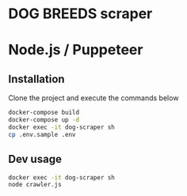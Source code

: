 # DOG BREEDS scraper
# Node.js / Puppeteer

## Installation

Clone the project and execute the commands below

```bash
docker-compose build
docker-compose up -d
docker exec -it dog-scraper sh
cp .env.sample .env
```

## Dev usage

```bash
docker exec -it dog-scraper sh
node crawler.js
```
